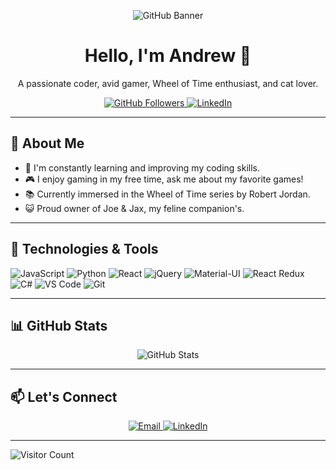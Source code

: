 <p align="center">
  <img src="[https://www.evidencebasedmentoring.org/wp-content/uploads/2018/07/programming-1857236_1280_banner.jpg](https://wall.alphacoders.com/big.php?i=1322308)" alt="GitHub Banner">
</p>

<h1 align="center">Hello, I'm Andrew 👋</h1>

<p align="center">A passionate coder, avid gamer, Wheel of Time enthusiast, and cat lover.</p>

<p align="center">
  <a href="https://github.com/dontyellwillcry">
    <img src="https://img.shields.io/github/followers/dontyellwillcry?label=Follow&style=social" alt="GitHub Followers">
  </a>
  <a href="https://linkedin.com/in/andrew-cannon-0555bb286/">
    <img src="https://img.shields.io/badge/LinkedIn-0077B5?style=flat-square&logo=linkedin&logoColor=fff" alt="LinkedIn">
  </a>
</p>

---

## 🚀 About Me

- 🌱 I'm constantly learning and improving my coding skills.
- 🎮 I enjoy gaming in my free time, ask me about my favorite games!
- 📚 Currently immersed in the Wheel of Time series by Robert Jordan.
- 😺 Proud owner of Joe & Jax, my feline companion's.

---

## 🔧 Technologies & Tools

![JavaScript](https://img.shields.io/badge/-JavaScript-F7DF1E?style=flat-square&logo=javascript&logoColor=000)
![Python](https://img.shields.io/badge/-Python-3776AB?style=flat-square&logo=python&logoColor=fff)
![React](https://img.shields.io/badge/-React-61DAFB?style=flat-square&logo=react&logoColor=fff)
![jQuery](https://img.shields.io/badge/-jQuery-0769AD?style=flat-square&logo=jquery&logoColor=fff)
![Material-UI](https://img.shields.io/badge/-Material%20UI-0081CB?style=flat-square&logo=material-ui&logoColor=fff)
![React Redux](https://img.shields.io/badge/-React%20Redux-764ABC?style=flat-square&logo=redux&logoColor=fff)
![C#](https://img.shields.io/badge/-C%23-239120?style=flat-square&logo=c-sharp&logoColor=fff)
![VS Code](https://img.shields.io/badge/-VS%20Code-007ACC?style=flat-square&logo=visual-studio-code&logoColor=fff)
![Git](https://img.shields.io/badge/-Git-F05032?style=flat-square&logo=git&logoColor=fff)

---

## 📊 GitHub Stats

<p align="center">
  <img src="https://github-readme-stats.vercel.app/api?username=dontyellwillcry&show_icons=true&theme=dark" alt="GitHub Stats">
</p>

---

## 📫 Let's Connect

<p align="center">
  <a href="mailto:andrew.cannon.exe@gmail.com">
    <img src="https://img.shields.io/badge/Email-D14836?style=flat-square&logo=gmail&logoColor=fff" alt="Email">
  </a>
  <a href="https://linkedin.com/in/andrew-cannon-0555bb286/">
    <img src="https://img.shields.io/badge/LinkedIn-0077B5?style=flat-square&logo=linkedin&logoColor=fff" alt="LinkedIn">
  </a>
  
</p>

---

![Visitor Count](https://visitor-badge.laobi.icu/badge?page_id=dontyellwillcry.dontyellwillcry)

